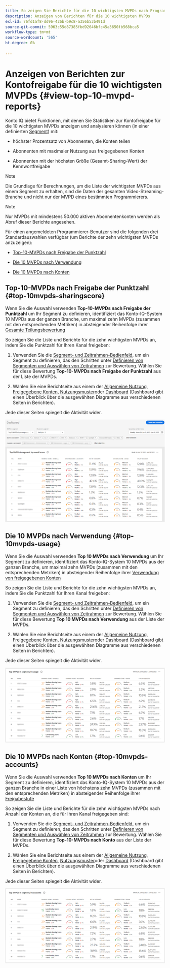 ```yaml
---
title: So zeigen Sie Berichte für die 10 wichtigsten MVPDs nach Programmierer an.
description: Anzeigen von Berichten für die 10 wichtigsten MVPDs
exl-id: 76fd1af8-dd96-426b-b9c8-a356b53b491d
source-git-commit: 5963c55d87385fbd92646bfc45a3650fb568bca5
workflow-type: tm+mt
source-wordcount: '565'
ht-degree: 0%

---
```


# Anzeigen von Berichten zur Kontofreigabe für die 10 wichtigsten MVPDs <!--and Programmers--> {#view-top-10-mvpd-reports}

Konto IQ bietet Funktionen, mit denen Sie Statistiken zur Kontofreigabe für die 10 wichtigsten MVPDs anzeigen und analysieren können (in einer definierten [Segment](/help/AccountIQ/product-concepts.md#segmet-def)) mit:

* höchster Prozentsatz von Abonnenten, die Konten teilen

* Abonnenten mit maximaler Nutzung aus freigegebenen Konten

* Abonnenten mit der höchsten Größe (Gesamt-Sharing-Wert) der Kennwortfreigabe

>[!NOTE]
>
>Die Grundlage für Berechnungen, um die Liste der wichtigsten MVPDs aus einem Segment zu erhalten, sind die Daten der gesamten Video-Streaming-Branche und nicht nur der MVPD eines bestimmten Programmierers.

>[!NOTE]
>
>Nur MVPDs mit mindestens 50.000 aktiven Abonnentenkonten werden als Abruf dieser Berichte angesehen.

Für einen angemeldeten Programmierer-Benutzer sind die folgenden drei Standardauswahlen verfügbar (um Berichte der zehn wichtigsten MVPDs anzuzeigen):

* [Top-10-MVPDs nach Freigabe der Punktzahl](#top-10mvpds-sharingscore)

* [Die 10 MVPDs nach Verwendung](#top-10mvpds-usage)

* [Die 10 MVPDs nach Konten](#top-10mvpds-accounts)

## Top-10-MVPDs nach Freigabe der Punktzahl {#top-10mvpds-sharingscore}

Wenn Sie die Auswahl verwenden **Top-10-MVPDs nach Freigabe der Punktzahl** um Ihr Segment zu definieren, identifiziert das Konto-IQ-System 10 MVPDs aus der ganzen Branche, um maximal zehn MVPDs (zusammen mit den entsprechenden Metriken) in absteigender Reihenfolge ihrer [Gesamte Teilungsbewertung](/help/AccountIQ/product-concepts.md#overall-sharing-score)

So zeigen Sie die Liste und Berichte für die zehn wichtigsten MVPDs an, indem Sie die Punktzahl für Ihren Kanal freigeben:

1. Verwenden Sie die [Segment- und Zeitrahmen-Bedienfeld](/help/AccountIQ/segments-timeframe.md), um ein Segment zu definieren, das den Schritten unter [Definieren von Segmenten und Auswählen von Zeitrahmen](/help/AccountIQ/howto-select-segment-timeframe.md) zur Bewertung. Wählen Sie für diese Bewertung **Top-10-MVPDs nach Freigabe der Punktzahl** aus der Liste der MVPDs.

1. Wählen Sie eine Berichtseite aus einem der [Allgemeine Nutzung](/help/AccountIQ/general-usage-reports.md), [Freigegebene Konten](/help/AccountIQ/shared-acc-reports.md), [Nutzungsmuster](/help/AccountIQ/usage-patterns.md)oder [Dashboard](/help/AccountIQ/dashboard.md) (Dashboard gibt einen Überblick über die ausgewählten Diagramme aus verschiedenen Seiten in Berichten).

Jede dieser Seiten spiegelt die Aktivität wider.

![](assets/top-ten-mvpds-overallscore.png)

## Die 10 MVPDs nach Verwendung {#top-10mvpds-usage}

Wenn Sie die Auswahl verwenden **Top 10 MVPDs nach Verwendung** um Ihr Segment zu definieren, identifiziert das Konto-IQ-System 10 MVPDs aus der ganzen Branche, um maximal zehn MVPDs (zusammen mit den entsprechenden Metriken) in absteigender Reihenfolge ihrer [Verwendung von freigegebenen Konten](/help/AccountIQ/product-concepts.md)

So zeigen Sie die Liste und Berichte für die zehn wichtigsten MVPDs an, indem Sie die Punktzahl für Ihren Kanal freigeben:

1. Verwenden Sie die [Segment- und Zeitrahmen-Bedienfeld](/help/AccountIQ/segments-timeframe.md), um ein Segment zu definieren, das den Schritten unter [Definieren von Segmenten und Auswählen von Zeitrahmen](/help/AccountIQ/howto-select-segment-timeframe.md) zur Bewertung. Wählen Sie für diese Bewertung **Top 10 MVPDs nach Verwendung** aus der Liste der MVPDs.

1. Wählen Sie eine Berichtseite aus einem der [Allgemeine Nutzung](/help/AccountIQ/general-usage-reports.md), [Freigegebene Konten](/help/AccountIQ/shared-acc-reports.md), [Nutzungsmuster](/help/AccountIQ/usage-patterns.md)oder [Dashboard](/help/AccountIQ/dashboard.md) (Dashboard gibt einen Überblick über die ausgewählten Diagramme aus verschiedenen Seiten in Berichten).

Jede dieser Seiten spiegelt die Aktivität wider.

![](assets/top-ten-mvpds-usage.png)

## Die 10 MVPDs nach Konten {#top-10mvpds-accounts}

Wenn Sie die Auswahl verwenden **Top 10 MVPDs nach Konten** um Ihr Segment zu definieren, identifiziert das Konto-IQ-System 10 MVPDs aus der ganzen Branche in einer Liste von höchstens zehn MVPDs (zusammen mit den entsprechenden Metriken) in absteigender Reihenfolge ihrer [Freigabestufe](/help/AccountIQ/product-concepts.md)

So zeigen Sie die Liste und Berichte für die zehn wichtigsten MVPDs nach Anzahl der Konten an, die für Ihren Kanal freigegeben sind:

1. Verwenden Sie die [Segment- und Zeitrahmen-Bedienfeld](/help/AccountIQ/segments-timeframe.md), um ein Segment zu definieren, das den Schritten unter [Definieren von Segmenten und Auswählen von Zeitrahmen](/help/AccountIQ/howto-select-segment-timeframe.md) zur Bewertung. Wählen Sie für diese Bewertung **Top-10-MVPDs nach Konto** aus der Liste der MVPDs.

1. Wählen Sie eine Berichtseite aus einem der [Allgemeine Nutzung](/help/AccountIQ/general-usage-reports.md), [Freigegebene Konten](/help/AccountIQ/shared-acc-reports.md), [Nutzungsmuster](/help/AccountIQ/usage-patterns.md)oder [Dashboard](/help/AccountIQ/dashboard.md) (Dashboard gibt einen Überblick über die ausgewählten Diagramme aus verschiedenen Seiten in Berichten).

Jede dieser Seiten spiegelt die Aktivität wider.

![](assets/top-ten-mvpds-accounts.png)
